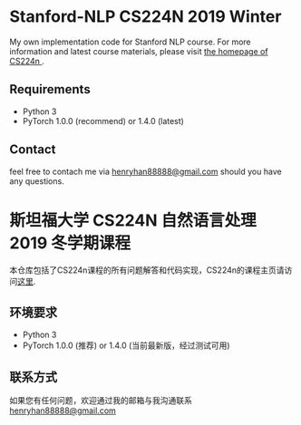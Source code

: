 # Stanford-NLP CS224N 2019 Winter
My own implementation code for Stanford NLP course. For more information and latest course materials, please visit [the homepage of CS224n ](http://web.stanford.edu/class/cs224n/).

## Requirements
+ Python 3
+ PyTorch 1.0.0 (recommend) or 1.4.0 (latest)

## Contact
feel free to contach me via <henryhan88888@gmail.com> should you have any questions.

# 斯坦福大学 CS224N 自然语言处理 2019 冬学期课程
本仓库包括了CS224n课程的所有问题解答和代码实现，CS224n的课程主页请访问[这里](http://web.stanford.edu/class/cs224n/).

## 环境要求
+ Python 3
+ PyTorch 1.0.0 (推荐) or 1.4.0 (当前最新版，经过测试可用)

## 联系方式
如果您有任何问题，欢迎通过我的邮箱与我沟通联系 <henryhan88888@gmail.com>
